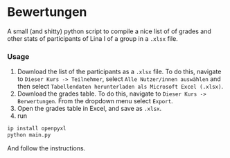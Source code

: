 # Bewertungen
A small (and shitty) python script to compile a nice list of of grades and other stats of participants of Lina I of a group in a `.xlsx` file.
### Usage

1. Download the list of the participants as a `.xlsx` file. To do this, navigate to `Dieser Kurs -> Teilnehmer`, select `Alle Nutzer/innen auswählen` and then select `Tabellendaten herunterladen als Microsoft Excel (.xlsx)`.
2. Download the grades table. To do this, navigate to `Dieser Kurs -> Berwertungen`. From the dropdown menu select `Export`. 
3. Open the grades table in Excel, and save as `.xlsx`.
4. run 
```bash
ip install openpyxl
python main.py
``` 
And follow the instructions.
